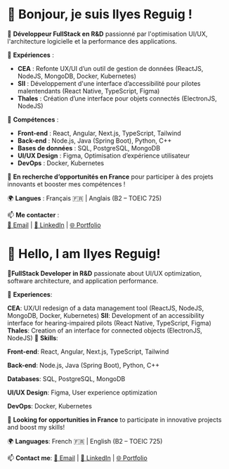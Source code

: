 # 👋 Bonjour, je suis Ilyes Reguig !  

🚀 **Développeur FullStack en R&D** passionné par l'optimisation UI/UX, l'architecture logicielle et la performance des applications.  

🔭 **Expériences** :  
- **CEA** : Refonte UX/UI d’un outil de gestion de données (ReactJS, NodeJS, MongoDB, Docker, Kubernetes)  
- **SII** : Développement d'une interface d’accessibilité pour pilotes malentendants (React Native, TypeScript, Figma)  
- **Thales** : Création d’une interface pour objets connectés (ElectronJS, NodeJS)  

📌 **Compétences** :  
- **Front-end** : React, Angular, Next.js, TypeScript, Tailwind  
- **Back-end** : Node.js, Java (Spring Boot), Python, C++  
- **Bases de données** : SQL, PostgreSQL, MongoDB  
- **UI/UX Design** : Figma, Optimisation d’expérience utilisateur  
- **DevOps** : Docker, Kubernetes  

🎯 **En recherche d’opportunités en France** pour participer à des projets innovants et booster mes compétences !  

🌍 **Langues** : Français 🇫🇷 | Anglais (B2 – TOEIC 725)  

📫 **Me contacter** :  
[📧 Email](mailto:ilyes.reguig23000@gmail.com) | [💼 LinkedIn](https://www.linkedin.com/in/ilyes-reguig) | [🌐 Portfolio](https://ilyesreguigportfolio.vercel.app/)  

# 👋 Hello, I am Ilyes Reguig!
🚀**FullStack Developer in R&D** passionate about UI/UX optimization, software architecture, and application performance.

🔭 **Experiences**:

**CEA**: UX/UI redesign of a data management tool (ReactJS, NodeJS, MongoDB, Docker, Kubernetes)
**SII**: Development of an accessibility interface for hearing-impaired pilots (React Native, TypeScript, Figma)
**Thales**: Creation of an interface for connected objects (ElectronJS, NodeJS)
📌 **Skills**:

**Front-end**: React, Angular, Next.js, TypeScript, Tailwind

**Back-end**: Node.js, Java (Spring Boot), Python, C++

**Databases**: SQL, PostgreSQL, MongoDB

**UI/UX Design**: Figma, User experience optimization

**DevOps**: Docker, Kubernetes

🎯 **Looking for opportunities in France** to participate in innovative projects and boost my skills!

🌍 **Languages**: French 🇫🇷 | English (B2 – TOEIC 725)

📫 **Contact me**:
[📧 Email](mailto:ilyes.reguig23000@gmail.com) | [💼 LinkedIn](https://www.linkedin.com/in/ilyes-reguig) | [🌐 Portfolio](https://ilyesreguigportfolio.vercel.app/)  
